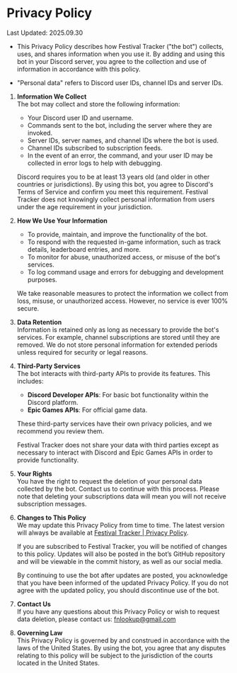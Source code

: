 # Privacy Policy

Last Updated: 2025.09.30

- This Privacy Policy describes how Festival Tracker ("the bot") collects, uses, and shares information when you use it. By adding and using this bot in your Discord server, you agree to the collection and use of information in accordance with this policy.

- "Personal data" refers to Discord user IDs, channel IDs and server IDs.

1. **Information We Collect**  
   The bot may collect and store the following information:
   - Your Discord user ID and username.
   - Commands sent to the bot, including the server where they are invoked.
   - Server IDs, server names, and channel IDs where the bot is used.
   - Channel IDs subscribed to subscription feeds.
   - In the event of an error, the command, and your user ID may be collected in error logs to help with debugging.

   Discord requires you to be at least 13 years old (and older in other countries or jurisdictions). By using this bot, you agree to Discord's Terms of Service and confirm you meet this requirement. Festival Tracker does not knowingly collect personal information from users under the age requirement in your jurisdiction.

2. **How We Use Your Information**  
   - To provide, maintain, and improve the functionality of the bot.
   - To respond with the requested in-game information, such as track details, leaderboard entries, and more.
   - To monitor for abuse, unauthorized access, or misuse of the bot's services.
   - To log command usage and errors for debugging and development purposes.

   We take reasonable measures to protect the information we collect from loss, misuse, or unauthorized access. However, no service is ever 100% secure.

3. **Data Retention**  
   Information is retained only as long as necessary to provide the bot's services. For example, channel subscriptions are stored until they are removed. We do not store personal information for extended periods unless required for security or legal reasons.

4. **Third-Party Services**  
   The bot interacts with third-party APIs to provide its features. This includes:
   - **Discord Developer APIs**: For basic bot functionality within the Discord platform.
   - **Epic Games APIs**: For official game data.
   
   These third-party services have their own privacy policies, and we recommend you review them.

   Festival Tracker does not share your data with third parties except as necessary to interact with Discord and Epic Games APIs in order to provide functionality.

5. **Your Rights**  
   You have the right to request the deletion of your personal data collected by the bot. Contact us to continue with this process. Please note that deleting your subscriptions data will mean you will not receive subscription messages.

6. **Changes to This Policy**  
   We may update this Privacy Policy from time to time. The latest version will always be available at [Festival Tracker | Privacy Policy](https://festivaltracker.org/privacy-policy). 
   
   If you are subscribed to Festival Tracker, you will be notified of changes to this policy. Updates will also be posted in the bot’s GitHub repository and will be viewable in the commit history, as well as our social media.

   By continuing to use the bot after updates are posted, you acknowledge that you have been informed of the updated Privacy Policy. If you do not agree with the updated policy, you should discontinue use of the bot.

7. **Contact Us**  
   If you have any questions about this Privacy Policy or wish to request data deletion, please contact us: fnlookup@gmail.com

8. **Governing Law**  
   This Privacy Policy is governed by and construed in accordance with the laws of the United States. By using the bot, you agree that any disputes relating to this policy will be subject to the jurisdiction of the courts located in the United States.